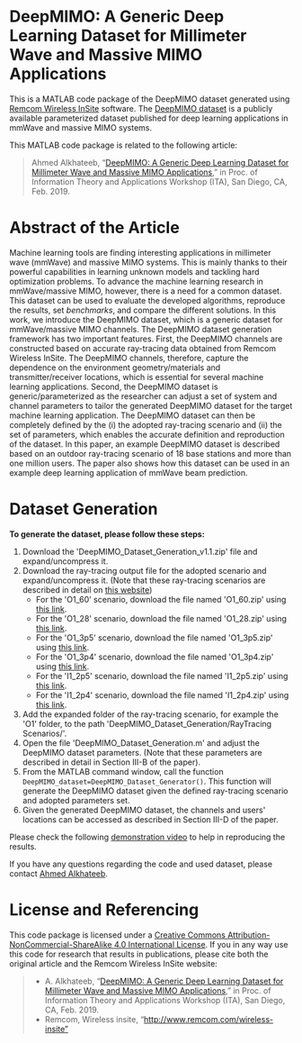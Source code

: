 # DeepMIMO: A Generic Deep Learning Dataset for Millimeter Wave and Massive MIMO Applications
This is a MATLAB code package of the DeepMIMO dataset generated using [Remcom Wireless InSite](http://www.remcom.com/wireless-insite) software. The [DeepMIMO dataset](http://deepmimo.net/) is a publicly available parameterized dataset published for deep learning applications in mmWave and massive MIMO systems.

This MATLAB code package is related to the following article: 
>Ahmed Alkhateeb, “[DeepMIMO: A Generic Deep Learning Dataset for Millimeter Wave and Massive MIMO Applications](https://arxiv.org/pdf/1902.06435.pdf),” in Proc. of Information Theory and Applications Workshop (ITA), San Diego, CA, Feb. 2019.
# Abstract of the Article
Machine learning tools are finding interesting applications in millimeter wave (mmWave) and massive MIMO systems. This is mainly thanks to their powerful capabilities in learning unknown models and tackling hard optimization problems. To advance the machine learning research in mmWave/massive MIMO, however, there is a need for a common dataset. This dataset can be used to evaluate the developed algorithms, reproduce the results, set *benchmarks*, and compare the different solutions. In this work, we introduce the DeepMIMO dataset, which is a generic dataset for mmWave/massive MIMO channels. The DeepMIMO dataset generation framework has two important features. First, the DeepMIMO channels are constructed based on accurate ray-tracing data obtained from Remcom Wireless InSite. The DeepMIMO channels, therefore, capture the dependence on the environment geometry/materials and transmitter/receiver locations, which is essential for several machine learning applications. Second, the DeepMIMO dataset is generic/parameterized as the researcher can adjust a set of system and channel parameters to tailor the generated DeepMIMO dataset for the target machine learning application. The DeepMIMO dataset can then be completely defined by the (i) the adopted ray-tracing scenario and (ii) the set of parameters, which enables the accurate definition and reproduction of the dataset. In this paper, an example DeepMIMO dataset is described based on an outdoor ray-tracing scenario of 18 base stations and more than one million users. The paper also shows how this dataset can be used in an example deep learning application of mmWave beam prediction.
# Dataset Generation
**To generate the dataset, please follow these steps:** 
1. Download the 'DeepMIMO_Dataset_Generation_v1.1.zip' file and expand/uncompress it.
2. Download the ray-tracing output file for the adopted scenario and expand/uncompress it.
(Note that these ray-tracing scenarios are described in detail on [this website](http://deepmimo.net/ray_tracing.html))
   - For the 'O1_60' scenario, download the file named 'O1_60.zip' using [this link](https://drive.google.com/drive/folders/1enHxTkokm60z2kvo91_MmZ26KNB_7ZIR?usp=sharing).
   - For the 'O1_28' scenario, download the file named 'O1_28.zip' using [this link](https://drive.google.com/drive/folders/1quUFyRN_kkgc7dQG3xwhKZlNcu8aefbe?usp=sharing).
   - For the 'O1_3p5' scenario, download the file named 'O1_3p5.zip' using [this link](https://drive.google.com/drive/folders/1UjBMKTIDXWv1cU8pZXxiMbxp0kqxj_Dl?usp=sharing).
   - For the 'O1_3p4' scenario, download the file named 'O1_3p4.zip' using [this link](https://www.dropbox.com/sh/ijnp49242mq75nz/AADZ3RYXliLdfQEfViEAL8nTa?dl=0).
   - For the 'I1_2p5' scenario, download the file named 'I1_2p5.zip' using [this link](https://drive.google.com/drive/folders/11L8-MDipu7AbA0mKAGzOyShn_tdaHLjZ?usp=sharing).
   - For the 'I1_2p4' scenario, download the file named 'I1_2p4.zip' using [this link](https://drive.google.com/drive/folders/1rbIHfK__JUn5e52y5GWI7p-0cL5OSZUO?usp=sharing).
3. Add the expanded folder of the ray-tracing scenario, for example the 'O1' folder, to the path 'DeepMIMO_Dataset_Generation/RayTracing Scenarios/'.
4. Open the file 'DeepMIMO_Dataset_Generation.m' and adjust the DeepMIMO dataset parameters. (Note that these parameters are described in detail in Section III-B of the paper).
5. From the MATLAB command window, call the function `DeepMIMO_dataset=DeepMIMO_Dataset_Generator()`. This function will generate the DeepMIMO dataset given the defined ray-tracing scenario and adopted parameters set.
6. Given the generated DeepMIMO dataset, the channels and users' locations can be accessed as described in Section III-D of the paper.

Please check the following [demonstration video](https://user-images.githubusercontent.com/50970290/110688543-eadb7980-819e-11eb-92a0-eb3efc92f408.mp4) to help in reproducing the results.

If you have any questions regarding the code and used dataset, please contact [Ahmed Alkhateeb](http://www.aalkhateeb.net/).

# License and Referencing
This code package is licensed under a [Creative Commons Attribution-NonCommercial-ShareAlike 4.0 International License](https://creativecommons.org/licenses/by-nc-sa/4.0/). If you in any way use this code for research that results in publications, please cite both the original article and the Remcom Wireless InSite website:
> - A. Alkhateeb, “[DeepMIMO: A Generic Deep Learning Dataset for Millimeter Wave and Massive MIMO Applications](https://arxiv.org/pdf/1902.06435.pdf),” in Proc. of Information Theory and Applications Workshop (ITA), San Diego, CA, Feb. 2019.
> - Remcom, Wireless insite, “http://www.remcom.com/wireless-insite”

